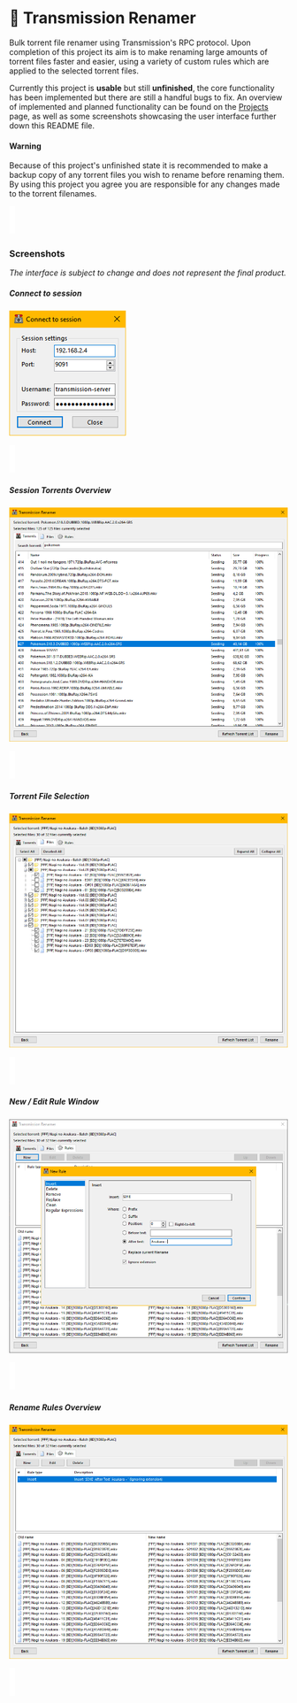# 🧲 Transmission Renamer
Bulk torrent file renamer using Transmission's RPC protocol. Upon completion of this project its aim is to make renaming large amounts of torrent files faster and easier, using a variety of custom rules which are applied to the selected torrent files.

Currently this project is **usable** but still **unfinished**, the core functionality has been implemented but there are still a handful bugs to fix.
An overview of implemented and planned functionality can be found on the [Projects](https://github.com/dvingerh/transmission-renamer/projects) page, as well as some screenshots showcasing the user interface further down this README file.

#### Warning
Because of this project's unfinished state it is recommended to make a backup copy of any torrent files you wish to rename before renaming them. By using this project you agree you are responsible for any changes made to the torrent filenames.

![](/Screenshots/spacer.png?raw=true)

### Screenshots
*The interface is subject to change and does not represent the final product.*

##### Connect to session

![Connect to session](/Screenshots/transmission-renamer_session.png?raw=true "Connect to session")

![](/Screenshots/spacer.png?raw=true)

##### Session Torrents Overview

![Session Torrents Overview](/Screenshots/transmission-renamer_torrents.png?raw=true "Session Torrents Overview")

![](/Screenshots/spacer.png?raw=true)

##### Torrent File Selection

![File selection](/Screenshots/transmission-renamer_files.png?raw=true "File selection")

![](/Screenshots/spacer.png?raw=true)

##### New / Edit Rule Window

![New / Edit Rule Window](/Screenshots/transmission-renamer_newrule.png?raw=true "New / Edit Rule Window")

![](/Screenshots/spacer.png?raw=true)

##### Rename Rules Overview

![Rename Rules Overview](/Screenshots/transmission-renamer_rulepreview.png?raw=true "Rename Rules Overview")

![](/Screenshots/spacer.png?raw=true)
